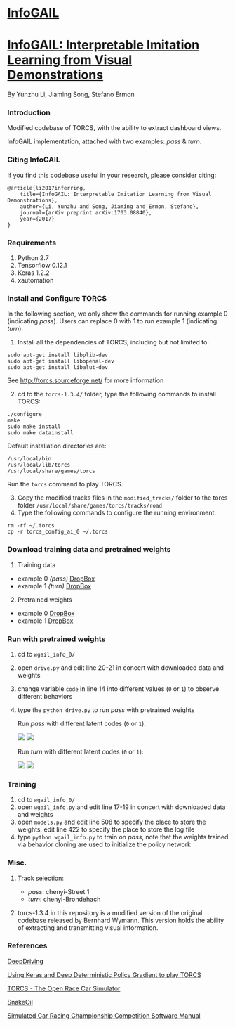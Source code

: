 # [InfoGAIL](https://github.com/YunzhuLi/InfoGAIL)

# [InfoGAIL: Interpretable Imitation Learning from Visual Demonstrations](https://arxiv.org/abs/1703.08840)

By Yunzhu Li, Jiaming Song, Stefano Ermon

### Introduction

Modified codebase of TORCS, with the ability to extract dashboard views.

InfoGAIL implementation, attached with two examples: *pass* & *turn*.

### Citing InfoGAIL

If you find this codebase useful in your research, please consider citing:

	@article{li2017inferring,
  	    title={InfoGAIL: Interpretable Imitation Learning from Visual Demonstrations},
  	    author={Li, Yunzhu and Song, Jiaming and Ermon, Stefano},
  	    journal={arXiv preprint arXiv:1703.08840},
  	    year={2017}
	}

### Requirements

1. Python 2.7
2. Tensorflow 0.12.1
3. Keras 1.2.2
4. xautomation

### Install and Configure TORCS

In the following section, we only show the commands for running example 0 (indicating *pass*). Users can replace 0 with 1 to run example 1 (indicating *turn*).

1. Install all the dependencies of TORCS, including but not limited to:

```
sudo apt-get install libplib-dev
sudo apt-get install libopenal-dev
sudo apt-get install libalut-dev
```

See http://torcs.sourceforge.net/ for more information

2. cd to the `torcs-1.3.4/` folder, type the following commands to install TORCS:

```
./configure
make
sudo make install
sudo make datainstall
```

Default installation directories are:

```
/usr/local/bin
/usr/local/lib/torcs
/usr/local/share/games/torcs
```

Run the `torcs` command to play TORCS.

3. Copy the modified tracks files in the `modified_tracks/` folder to the torcs folder `/usr/local/share/games/torcs/tracks/road`
4. Type the following commands to configure the running environment:

```
rm -rf ~/.torcs
cp -r torcs_config_ai_0 ~/.torcs
```

### Download training data and pretrained weights

1. Training data
- example 0 *(pass)* [DropBox](https://www.dropbox.com/s/4tbwvidrb1l5p7v/human_0.zip?dl=0)
- example 1 *(turn)* [DropBox](https://www.dropbox.com/s/0c93lxrwvg5kze1/human_1.zip?dl=0)

2. Pretrained weights
- example 0 [DropBox](https://www.dropbox.com/s/e8f8cv11eoavpji/wgail_info_params_0.zip?dl=0)
- example 1 [DropBox](https://www.dropbox.com/s/oagd8uc94au5tjf/wgail_info_params_1.zip?dl=0)

### Run with pretrained weights 

1. cd to `wgail_info_0/`

2. open `drive.py` and edit line 20-21 in concert with downloaded data and weights

3. change variable `code` in line 14 into different values (`0` or `1`) to observe different behaviors

4. type the `python drive.py` to run *pass* with pretrained weights

   Run *pass* with different latent codes (`0` or `1`):

   ![](pass_code_0.gif) ![](pass_code_1.gif)

   Run *turn* with different latent codes (`0` or `1`):

   ![](turn_code_1.gif) ![](turn_code_0.gif)

### Training

1. cd to `wgail_info_0/`
2. open `wgail_info.py` and edit line 17-19 in concert with downloaded data and weights
3. open `models.py` and edit line 508 to specify the place to store the weights, edit line 422 to specify the place to store the log file
4. type `python wgail_info.py` to train on *pass*, note that the weights trained via behavior cloning are used to initialize the policy network

### Misc.

1. Track selection:
   * *pass*: chenyi-Street 1
   * *turn*: chenyi-Brondehach

2. torcs-1.3.4 in this repository is a modified version of the original codebase released by Bernhard Wymann. This version holds the ability of extracting and transmitting visual information.

### References

[DeepDriving](http://deepdriving.cs.princeton.edu/)

[Using Keras and Deep Deterministic Policy Gradient to play TORCS](https://yanpanlau.github.io/2016/10/11/Torcs-Keras.html)

[TORCS - The Open Race Car Simulator](http://xed.ch/h/torcs.html)

[SnakeOil](http://xed.ch/project/snakeoil/index.html)

[Simulated Car Racing Championship Competition Software Manual](https://pdfs.semanticscholar.org/9b1d/e5d93854d9dc364a4bc6a462193ccc3ea895.pdf)
